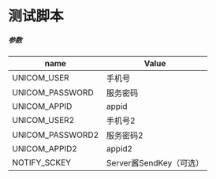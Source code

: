 # 测试脚本
##### 参数  
| name | Value |  
| --- | --- |  
| UNICOM_USER | 手机号 |  
| UNICOM_PASSWORD | 服务密码 |  
| UNICOM_APPID | appid |  
| UNICOM_USER2 | 手机号2 |  
| UNICOM_PASSWORD2 | 服务密码2 |  
| UNICOM_APPID2 | appid2 |  
| NOTIFY_SCKEY | Server酱SendKey（可选） |
